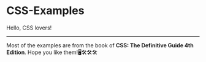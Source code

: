 # CSS-Examples
Hello, CSS lovers!

-----------------------------------------------------------------------------------------------------------------------
Most of the examples are from the book of **CSS: The Definitive Guide 4th Edition**.
Hope you like them!🖥️🛠️🛠️🛠️
